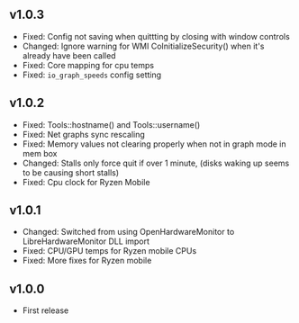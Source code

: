 ## v1.0.3

* Fixed: Config not saving when quittting by closing with window controls
* Changed: Ignore warning for WMI CoInitializeSecurity() when it's already have been called
* Fixed: Core mapping for cpu temps
* Fixed: `io_graph_speeds` config setting

## v1.0.2

* Fixed: Tools::hostname() and Tools::username()
* Fixed: Net graphs sync rescaling
* Fixed: Memory values not clearing properly when not in graph mode in mem box
* Changed: Stalls only force quit if over 1 minute, (disks waking up seems to be causing short stalls)
* Fixed: Cpu clock for Ryzen Mobile

## v1.0.1

* Changed: Switched from using OpenHardwareMonitor to LibreHardwareMonitor DLL import
* Fixed: CPU/GPU temps for Ryzen mobile CPUs
* Fixed: More fixes for Ryzen mobile

## v1.0.0

* First release
